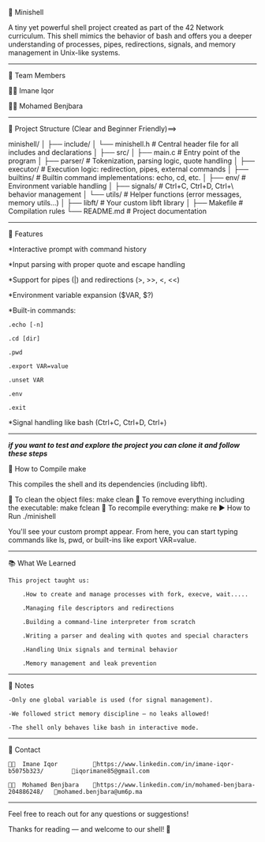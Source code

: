 🐚 Minishell

A tiny yet powerful shell project created as part of the 42 Network curriculum. This shell mimics the behavior of bash and offers you a deeper understanding of processes, pipes, redirections, signals, and memory management in Unix-like systems.
***********************************************************************************************************************************************************************************************************************************
👥 Team Members

👩‍💻 Imane Iqor 

👨‍💻 Mohamed Benjbara

***********************************************************************************************************************************************************************************************************************************
📁 Project Structure (Clear and Beginner Friendly)==>

minishell/
│
├── include/
│   └── minishell.h          # Central header file for all includes and declarations
│
├── src/
│   ├── main.c               # Entry point of the program
│   ├── parser/              # Tokenization, parsing logic, quote handling
│   ├── executor/            # Execution logic: redirection, pipes, external commands
│   ├── builtins/            # Builtin command implementations: echo, cd, etc.
│   ├── env/                 # Environment variable handling
│   ├── signals/             # Ctrl+C, Ctrl+D, Ctrl+\ behavior management
│   └── utils/               # Helper functions (error messages, memory utils...)
│
├── libft/                  # Your custom libft library
│
├── Makefile                # Compilation rules
└── README.md               # Project documentation

***************************************************************************************************************************************************************************************************************************************

🚀 Features

*Interactive prompt with command history

*Input parsing with proper quote and escape handling

*Support for pipes (|) and redirections (>, >>, <, <<)

*Environment variable expansion ($VAR, $?)

*Built-in commands:

    .echo [-n]

    .cd [dir]

    .pwd

    .export VAR=value

    .unset VAR

    .env

    .exit

*Signal handling like bash (Ctrl+C, Ctrl+D, Ctrl+)

**************************************************************************************************************************************************************************************************************************************

*****if you want to test and explore the project you can clone it and follow these steps*****

🔧 How to Compile
    make

This compiles the shell and its dependencies (including libft).

🔧 To clean the object files:
    make clean
🔧 To remove everything including the executable:
    make fclean
🔧  To recompile everything:
    make re
▶️   How to Run
    ./minishell

You'll see your custom prompt appear. From here, you can start typing commands like ls, pwd, or built-ins like export VAR=value.

**************************************************************************************************************************************************************************************************************************************

📚 What We Learned

    This project taught us:

        .How to create and manage processes with fork, execve, wait.....

        .Managing file descriptors and redirections

        .Building a command-line interpreter from scratch

        .Writing a parser and dealing with quotes and special characters

        .Handling Unix signals and terminal behavior

        .Memory management and leak prevention

*************************************************************************************************************************************************************************************************************************************

📌 Notes

    -Only one global variable is used (for signal management).

    -We followed strict memory discipline — no leaks allowed!

    -The shell only behaves like bash in interactive mode.

*************************************************************************************************************************************************************************************************************************************

💬 Contact

    👩‍💻  Imane Iqor          🔗https://www.linkedin.com/in/imane-iqor-b5075b323/        📩iqorimane85@gmail.com

    👨‍💻  Mohamed Benjbara    🔗https://www.linkedin.com/in/mohamed-benjbara-204886248/   📩mohamed.benjbara@um6p.ma

*************************************************************************************************************************************************************************************************************************************

Feel free to reach out for any questions or suggestions!

Thanks for reading — and welcome to our shell! 🐚